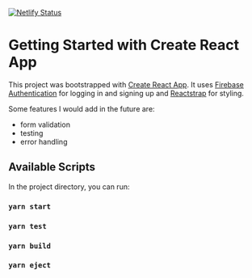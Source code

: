 [![Netlify Status](https://api.netlify.com/api/v1/badges/6b88497b-00da-45bc-a630-266ac44c2fca/deploy-status)](https://app.netlify.com/sites/neilsauthapp/deploys)


# Getting Started with Create React App

This project was bootstrapped with [Create React App](https://github.com/facebook/create-react-app). It uses [Firebase Authentication](https://firebase.google.com/products/auth) for logging in and signing up and [Reactstrap](https://reactstrap.github.io/) for styling.

Some features I would add in the future are:

- form validation
- testing
- error handling

## Available Scripts

In the project directory, you can run:

### `yarn start`

### `yarn test`

### `yarn build`

### `yarn eject`